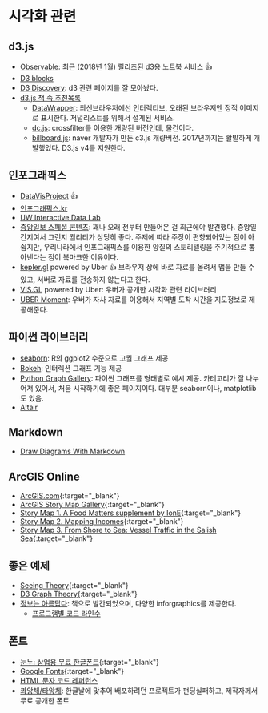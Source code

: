# 시각화 관련

## d3.js

* [Observable](https://beta.observablehq.com/): 최근 (2018년 1월) 릴리즈된 d3용 노트북 서비스 :+1:
* [D3 blocks](https://bl.ocks.org/)
* [D3 Discovery](https://d3-discovery.net/): d3 관련 페이지를 잘 모아놨다.
* [d3.js 책 속 추천목록](../[Book]D3.js/ch02-intro-d3.md)
  * [DataWrapper](http://datawrapper.de): 최신브라우저에선 인터렉티브, 오래된 브라우저엔 정적 이미지로 표시한다. 저널리스트를 위해서 설계된 서비스.
  * [dc.js](http://nickqizhu.github.com/dc.js): crossfilter를 이용한 개량된 버전인데, 물건이다.
  * [billboard.js](https://naver.github.io/billboard.js/): naver 개발자가 만든 c3.js 개량버전. 2017년까지는 활발하게 개발했었다. D3.js v4를 지원한다.

## 인포그래픽스

* [DataVisProject](http://datavizproject.com/) :+1:
* [인포그래픽스.kr](http://info-graphics.kr)
* [UW Interactive Data Lab](http://idl.cs.washington.edu/)
* [중앙일보 스페셜 콘텐츠](http://news.joins.com/DigitalSpecial/298): 꽤나 오래 전부터 만들어온 걸 최근에야 발견했다. 중앙일간지여서 그런지 퀄리티가 상당히 좋다. 주제에 따라 주장이 편향되어있는 점이 아쉽지만, 우리나라에서 인포그래픽스를 이용한 양질의 스토리텔링을 주기적으로 뽑아낸다는 점이 북마크한 이유이다.
* [kepler.gl](http://kepler.gl) powered by Uber :+1: 브라우저 상에 바로 자료를 올려서 맵을 만들 수 있고, 서버로 자료를 전송하지 않는다고 한다.
* [VIS.GL](http://vis.gl/) powered by Uber: 우버가 공개한 시각화 관련 라이브러리
* [UBER Moment](https://movement.uber.com/?lang=en-US): 우버가 자사 자료를 이용해서 지역별 도착 시간을 지도정보로 제공해준다.

## 파이썬 라이브러리

* [seaborn](https://seaborn.pydata.org/examples/index.html): R의 ggplot2 수준으로 고퀄 그래프 제공
* [Bokeh](https://bokeh.pydata.org/en/latest/docs/gallery.html): 인터렉션 그래프 기능 제공
* [Python Graph Gallery](https://python-graph-gallery.com/): 파이썬 그래프를 형태별로 예시 제공. 카테고리가 잘 나누어져 있어서, 처음 시작하기에 좋은 페이지이다. 대부분 seaborn이나, matplotlib도 있음.
* [Altair](https://altair-viz.github.io/index.html)

## Markdown

* [Draw Diagrams With Markdown](http://support.typora.io/Draw-Diagrams-With-Markdown/)

## ArcGIS Online

* [ArcGIS.com](http://arcgis.com){:target="_blank"}
* [ArcGIS Story Map Gallery](https://storymaps.arcgis.com/en/gallery/#s=0&md=storymaps-apps:cascade){:target="_blank"}
* [Story Map 1. A Food Matters supplement by IonE](http://umn.maps.arcgis.com/apps/Cascade/index.html?appid=a48c26df4577490ba8b92d410df2e1fd){:target="_blank"}
* [Story Map 2. Mapping Incomes](https://storymaps.esri.com/stories/2018/mapping-incomes/index.html){:target="_blank"}
* [Story Map 3. From Shore to Sea: Vessel Traffic in the Salish Sea](http://tnc.maps.arcgis.com/apps/MapJournal/index.html?appid=48918c38e9454f8794eb0c565c8a9e16){:target="_blank"}

## 좋은 예제

* [Seeing Theory](http://students.brown.edu/seeing-theory/index.html#firstPage){:target="_blank"}
* [D3 Graph Theory](https://mrpandey.github.io/d3graphTheory/){:target="_blank"}
* [정보는 아름답다](https://informationisbeautiful.net/visualizations/): 책으로 발간되었으며, 다양한 inforgraphics를 제공한다.
  * [프로그램별 코드 라인수](https://informationisbeautiful.net/visualizations/million-lines-of-code/)

## 폰트

* [눈누: 상업용 무료 한글폰트](http://noonnu.cc/){:target="_blank"}
* [Google Fonts](https://fonts.google.com/){:target="_blank"}
* [HTML 문자 코드 레퍼런스](https://www.toptal.com/designers/htmlarrows/arrows/)
* [콰앙체/타앙체](https://dhqj646.blog.me/221283410959): 한글날에 맞추어 배포하려던 프로젝트가 펀딩실패하고, 제작자께서 무료 공개한 폰트